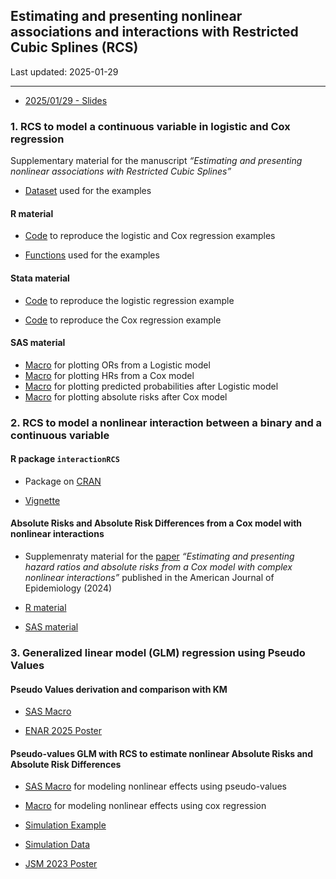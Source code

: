 
## Estimating and presenting nonlinear associations and interactions with Restricted Cubic Splines (RCS)

Last updated: 2025-01-29

------------------------------------------------------------------------

- [2025/01/29 - Slides](https://github.com/andreabellavia/RCSplines/blob/main/continuous/2025_01_29_catalyst_Bellavia_.pdf)

### 1. RCS to model a continuous variable in logistic and Cox regression

Supplementary material for the manuscript *“Estimating and presenting
nonlinear associations with Restricted Cubic Splines”*

- [Dataset](https://github.com/andreabellavia/RCSplines/blob/main/continuous/data_example.xlsx)
  used for the examples

#### R material

- [Code](https://github.com/andreabellavia/RCSplines/blob/main/continuous/R/rcs_logistic_cox.qmd)
  to reproduce the logistic and Cox regression examples

- [Functions](https://github.com/andreabellavia/RCSplines/blob/main/continuous/R/R_functions.R)
  used for the examples

#### Stata material

- [Code](https://github.com/andreabellavia/RCSplines/blob/main/continuous/Stata/rcs_logistic.do)
  to reproduce the logistic regression example

- [Code](https://github.com/andreabellavia/RCSplines/blob/main/continuous/Stata/rcs_cox.do)
  to reproduce the Cox regression example

#### SAS material

- [Macro](https://github.com/andreabellavia/RCSplines/blob/main/continuous/SAS/OR_spline.sas)
  for plotting ORs from a Logistic model
- [Macro](https://github.com/andreabellavia/RCSplines/blob/main/continuous/SAS/HR_splines.sas)
  for plotting HRs from a Cox model
- [Macro](https://github.com/andreabellavia/RCSplines/blob/main/continuous/SAS/logistic_splines_evprob.sas)
  for plotting predicted probabilities after Logistic model
- [Macro](https://github.com/andreabellavia/RCSplines/blob/main/continuous/SAS/cox_splines_eventprob.sas)
  for plotting absolute risks after Cox model

### 2. RCS to model a nonlinear interaction between a binary and a continuous variable

#### R package `interactionRCS`

- Package on [CRAN](https://cran.r-project.org/package=interactionRCS)

- [Vignette](https://cran.r-project.org/web/packages/interactionRCS/vignettes/vignette.html)

#### Absolute Risks and Absolute Risk Differences from a Cox model with nonlinear interactions

- Supplemenraty material for the
  [paper](https://academic.oup.com/aje/article/193/8/1155/7678921)
  *“Estimating and presenting hazard ratios and absolute risks from a
  Cox model with complex nonlinear interactions”* published in the
  American Journal of Epidemiology (2024)

- [R
  material](https://timi.org/wp-content/uploads/2023/11/R-material.zip)

- [SAS
  material](https://timi.org/wp-content/uploads/2023/09/SAS-macros_rev.txt)

### 3. Generalized linear model (GLM) regression using Pseudo Values

#### Pseudo Values derivation and comparison with KM

- [SAS Macro](https://github.com/andreabellavia/RCSplines/blob/main/continuous/pseudovalues/Deriving_Pseudo_Values_Macro.sas)

- [ENAR 2025 Poster](https://github.com/andreabellavia/RCSplines/blob/main/continuous/pseudovalues/ENAR_poster_final.pdf)

#### Pseudo-values GLM with RCS to estimate nonlinear Absolute Risks and Absolute Risk Differences

- [SAS Macro](https://github.com/andreabellavia/RCSplines/blob/main/continuous/pseudovalues/Macro_Splines_Pseudo.sas) 
  for modeling nonlinear effects using pseudo-values

- [Macro](https://github.com/andreabellavia/RCSplines/blob/main/continuous/pseudovalues/Macro_Splines_Cox.sas)
  for modeling nonlinear effects using cox regression

- [Simulation Example](https://github.com/andreabellavia/RCSplines/blob/main/continuous/pseudovalues/SAS_Simulation_Example.sas) 
  
- [Simulation Data](https://github.com/andreabellavia/RCSplines/blob/main/continuous/pseudovalues/simdatafinal.sas7bdat)

- [JSM 2023 Poster](https://github.com/andreabellavia/RCSplines/blob/main/continuous/pseudovalues/JSM_poster_final_HR.pdf)
  
